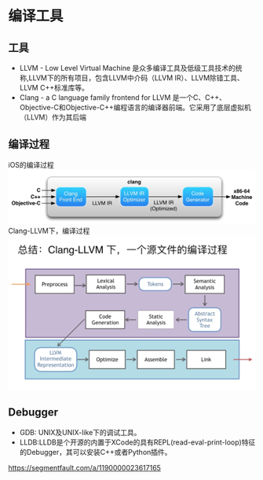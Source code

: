 # 编译工具

## 工具

- LLVM - Low Level Virtual Machine 是众多编译工具及低级工具技术的统称,LLVM下的所有项目，包含LLVM中介码（LLVM IR）、LLVM除错工具、LLVM C++标准库等。
- Clang  - a C language family frontend for LLVM 是一个C、C++、Objective-C和Objective-C++编程语言的编译器前端。它采用了底层虚拟机（LLVM）作为其后端

## 编译过程
iOS的编译过程
![img](../../Sources/ios编译过程.png)
Clang-LLVM下，编译过程
![img](../../Sources/编译过程.png)

## Debugger

- GDB: UNIX及UNIX-like下的调试工具。
- LLDB:LLDB是个开源的内置于XCode的具有REPL(read-eval-print-loop)特征的Debugger，其可以安装C++或者Python插件。

https://segmentfault.com/a/1190000023617165
